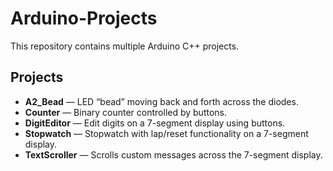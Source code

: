 # Arduino-Projects
This repository contains multiple Arduino C++ projects.

## Projects
- **A2_Bead** — LED “bead” moving back and forth across the diodes.
- **Counter** — Binary counter controlled by buttons.
- **DigitEditor** — Edit digits on a 7-segment display using buttons.
- **Stopwatch** — Stopwatch with lap/reset functionality on a 7-segment display.
- **TextScroller** — Scrolls custom messages across the 7-segment display.

